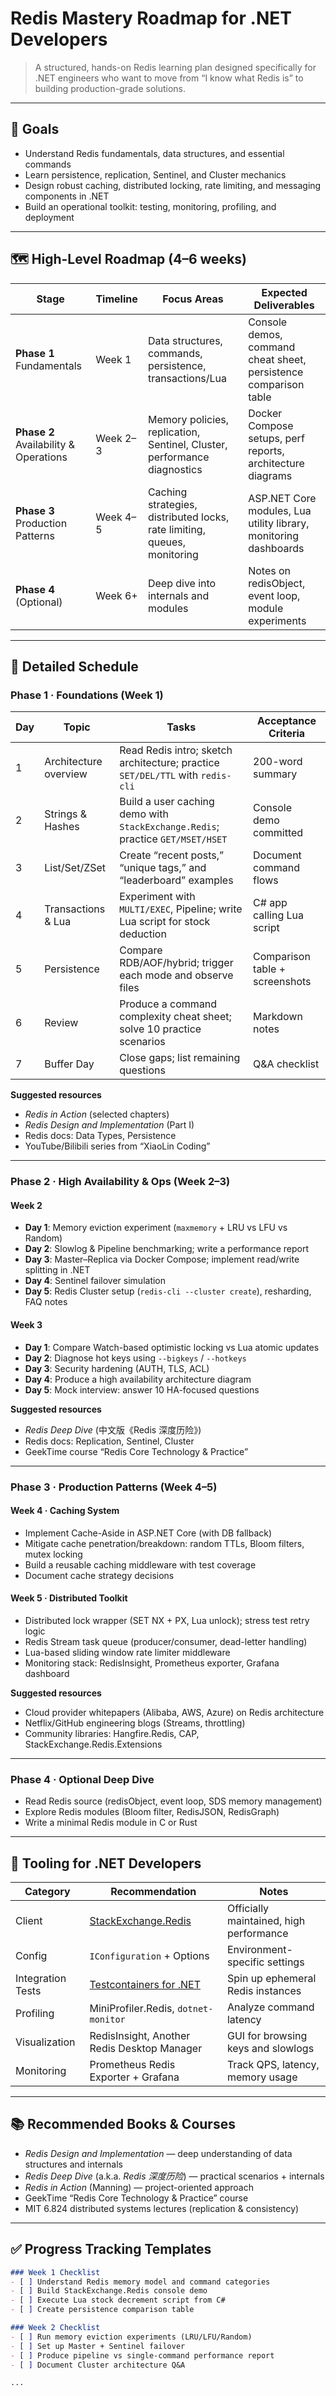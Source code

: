 # Redis Mastery Roadmap for .NET Developers

> A structured, hands-on Redis learning plan designed specifically for .NET engineers who want to move from “I know what Redis is” to building production-grade solutions.

---

## 🎯 Goals

- Understand Redis fundamentals, data structures, and essential commands
- Learn persistence, replication, Sentinel, and Cluster mechanics
- Design robust caching, distributed locking, rate limiting, and messaging components in .NET
- Build an operational toolkit: testing, monitoring, profiling, and deployment

---

## 🗺️ High-Level Roadmap (4–6 weeks)

| Stage | Timeline | Focus Areas | Expected Deliverables |
|-------|----------|-------------|------------------------|
| **Phase 1** Fundamentals | Week 1 | Data structures, commands, persistence, transactions/Lua | Console demos, command cheat sheet, persistence comparison table |
| **Phase 2** Availability & Operations | Week 2–3 | Memory policies, replication, Sentinel, Cluster, performance diagnostics | Docker Compose setups, perf reports, architecture diagrams |
| **Phase 3** Production Patterns | Week 4–5 | Caching strategies, distributed locks, rate limiting, queues, monitoring | ASP.NET Core modules, Lua utility library, monitoring dashboards |
| **Phase 4** (Optional) | Week 6+ | Deep dive into internals and modules | Notes on redisObject, event loop, module experiments |

---

## 📆 Detailed Schedule

### Phase 1 · Foundations (Week 1)

| Day | Topic | Tasks | Acceptance Criteria |
|-----|-------|-------|---------------------|
| 1 | Architecture overview | Read Redis intro; sketch architecture; practice `SET/DEL/TTL` with `redis-cli` | 200-word summary |
| 2 | Strings & Hashes | Build a user caching demo with `StackExchange.Redis`; practice `GET/MSET/HSET` | Console demo committed |
| 3 | List/Set/ZSet | Create “recent posts,” “unique tags,” and “leaderboard” examples | Document command flows |
| 4 | Transactions & Lua | Experiment with `MULTI/EXEC`, Pipeline; write Lua script for stock deduction | C# app calling Lua script |
| 5 | Persistence | Compare RDB/AOF/hybrid; trigger each mode and observe files | Comparison table + screenshots |
| 6 | Review | Produce a command complexity cheat sheet; solve 10 practice scenarios | Markdown notes |
| 7 | Buffer Day | Close gaps; list remaining questions | Q&A checklist |

**Suggested resources**

- *Redis in Action* (selected chapters)
- *Redis Design and Implementation* (Part I)
- Redis docs: Data Types, Persistence
- YouTube/Bilibili series from “XiaoLin Coding”

---

### Phase 2 · High Availability & Ops (Week 2–3)

#### Week 2
- **Day 1**: Memory eviction experiment (`maxmemory` + LRU vs LFU vs Random)
- **Day 2**: Slowlog & Pipeline benchmarking; write a performance report
- **Day 3**: Master–Replica via Docker Compose; implement read/write splitting in .NET
- **Day 4**: Sentinel failover simulation
- **Day 5**: Redis Cluster setup (`redis-cli --cluster create`), resharding, FAQ notes

#### Week 3
- **Day 1**: Compare Watch-based optimistic locking vs Lua atomic updates
- **Day 2**: Diagnose hot keys using `--bigkeys` / `--hotkeys`
- **Day 3**: Security hardening (AUTH, TLS, ACL)
- **Day 4**: Produce a high availability architecture diagram
- **Day 5**: Mock interview: answer 10 HA-focused questions

**Suggested resources**

- *Redis Deep Dive* (中文版《Redis 深度历险》)
- Redis docs: Replication, Sentinel, Cluster
- GeekTime course “Redis Core Technology & Practice”

---

### Phase 3 · Production Patterns (Week 4–5)

#### Week 4 · Caching System
- Implement Cache-Aside in ASP.NET Core (with DB fallback)
- Mitigate cache penetration/breakdown: random TTLs, Bloom filters, mutex locking
- Build a reusable caching middleware with test coverage
- Document cache strategy decisions

#### Week 5 · Distributed Toolkit
- Distributed lock wrapper (SET NX + PX, Lua unlock); stress test retry logic
- Redis Stream task queue (producer/consumer, dead-letter handling)
- Lua-based sliding window rate limiter middleware
- Monitoring stack: RedisInsight, Prometheus exporter, Grafana dashboard

**Suggested resources**

- Cloud provider whitepapers (Alibaba, AWS, Azure) on Redis architecture
- Netflix/GitHub engineering blogs (Streams, throttling)
- Community libraries: Hangfire.Redis, CAP, StackExchange.Redis.Extensions

---

### Phase 4 · Optional Deep Dive

- Read Redis source (redisObject, event loop, SDS memory management)
- Explore Redis modules (Bloom filter, RedisJSON, RedisGraph)
- Write a minimal Redis module in C or Rust

---

## 🧰 Tooling for .NET Developers

| Category | Recommendation | Notes |
|----------|----------------|-------|
| Client | [StackExchange.Redis](https://stackexchange.github.io/StackExchange.Redis/) | Officially maintained, high performance |
| Config | `IConfiguration` + Options | Environment-specific settings |
| Integration Tests | [Testcontainers for .NET](https://dotnet.testcontainers.org/) | Spin up ephemeral Redis instances |
| Profiling | MiniProfiler.Redis, `dotnet-monitor` | Analyze command latency |
| Visualization | RedisInsight, Another Redis Desktop Manager | GUI for browsing keys and slowlogs |
| Monitoring | Prometheus Redis Exporter + Grafana | Track QPS, latency, memory usage |

---

## 📚 Recommended Books & Courses

- *Redis Design and Implementation* — deep understanding of data structures and internals
- *Redis Deep Dive* (a.k.a. *Redis 深度历险*) — practical scenarios + internals
- *Redis in Action* (Manning) — project-oriented approach
- GeekTime “Redis Core Technology & Practice” course
- MIT 6.824 distributed systems lectures (replication & consistency)

---

## ✅ Progress Tracking Templates

```markdown
### Week 1 Checklist
- [ ] Understand Redis memory model and command categories
- [ ] Build StackExchange.Redis console demo
- [ ] Execute Lua stock decrement script from C#
- [ ] Create persistence comparison table

### Week 2 Checklist
- [ ] Run memory eviction experiments (LRU/LFU/Random)
- [ ] Set up Master + Sentinel failover
- [ ] Produce pipeline vs single-command performance report
- [ ] Document Cluster architecture Q&A

...
